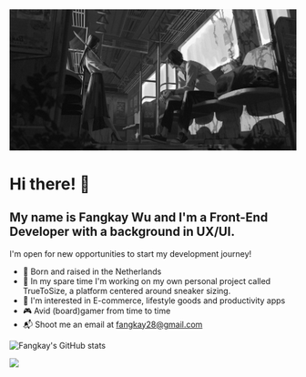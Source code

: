 <img src="https://raw.githubusercontent.com/fangkay/fangkay/main/Felicia-Chen-train.png"/>

# Hi there! 👋

## My name is Fangkay Wu and I'm a Front-End Developer with a background in UX/UI.

I'm open for new opportunities to start my development journey!

- 👶 Born and raised in the Netherlands
- 👟 In my spare time I'm working on my own personal project called TrueToSize, a platform centered around sneaker sizing.
- 🔎 I'm interested in E-commerce, lifestyle goods and productivity apps
- 🎮 Avid (board)gamer from time to time
- 📬 Shoot me an email at fangkay28@gmail.com
 
![Fangkay's GitHub stats](https://github-readme-stats.vercel.app/api?username=fangkay&theme=github_dark&show_icons=true)

<img src="https://github-readme-stats.vercel.app/api/top-langs?username=fangkay&theme=github_dark&layout=compact"/>
